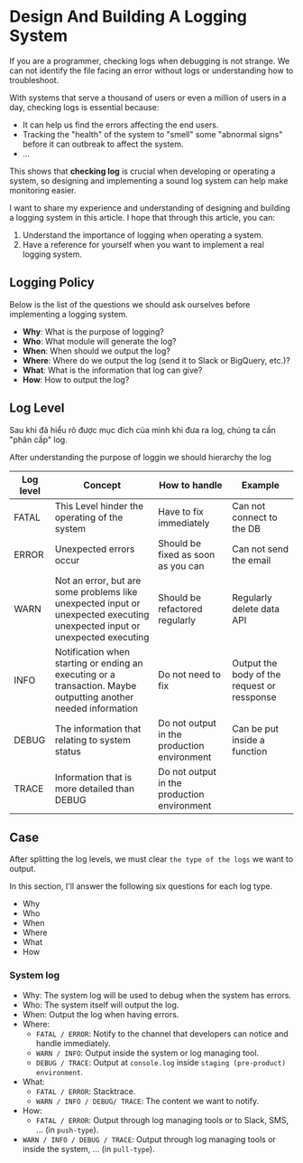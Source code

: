 # Design And Building A Logging System

If you are a programmer, checking logs when debugging is not strange. We can not identify the file facing an error without logs or understanding how to troubleshoot.

With systems that serve a thousand of users or even a million of users in a day, checking logs is essential because:

- It can help us find the errors affecting the end users.
- Tracking the "health" of the system to "smell" some "abnormal signs" before it can outbreak to affect the system.
- ...

This shows that **checking log** is crucial when developing or operating a system, so designing and implementing a sound log system can help make monitoring easier.

I want to share my experience and understanding of designing and building a logging system in this article. I hope that through this article, you can:

1. Understand the importance of logging when operating a system.
2. Have a reference for yourself when you want to implement a real logging system.

## Logging Policy

Below is the list of the questions we should ask ourselves before implementing a logging system.

- **Why**: What is the purpose of logging?
- **Who**: What module will generate the log?
- **When**: When should we output the log?
- **Where**: Where do we output the log (send it to Slack or BigQuery, etc.)?
- **What**: What is the information that log can give?
- **How**: How to output the log?

## Log Level

Sau khi đã hiểu rõ được mục đích của mình khi đưa ra log, chúng ta cần "phân cấp" log.

After understanding the purpose of loggin we should hierarchy the log

| Log level | Concept                                                                                                                    | How to handle                               | Example                                     |
| --------- | -------------------------------------------------------------------------------------------------------------------------- | ------------------------------------------- | ------------------------------------------- |
| FATAL     | This Level hinder the operating of the system                                                                              | Have to fix immediately                     | Can not connect to the DB                   |
| ERROR     | Unexpected errors occur                                                                                                    | Should be fixed as soon as you can          | Can not send the email                      |
| WARN      | Not an error, but are some problems like unexpected input or unexpected executing unexpected input or unexpected executing | Should be refactored regularly              | Regularly delete data API                   |
| INFO      | Notification when starting or ending an executing or a transaction. Maybe outputting another needed information            | Do not need to fix                          | Output the body of the request or ressponse |
| DEBUG     | The information that relating to system status                                                                             | Do not output in the production environment | Can be put inside a function                |
| TRACE     | Information that is more detailed than DEBUG                                                                               | Do not output in the production environment |                                             |

## Case

After splitting the log levels, we must clear `the type of the logs` we want to output.

In this section, I'll answer the following six questions for each log type.

- Why
- Who
- When
- Where
- What
- How

### System log

- Why: The system log will be used to debug when the system has errors.
- Who: The system itself will output the log.
- When: Output the log when having errors.
- Where:
  - `FATAL / ERROR`: Notify to the channel that developers can notice and handle immediately.
  - `WARN / INFO`: Output inside the system or log managing tool.
  - `DEBUG / TRACE`: Output at `console.log` inside `staging (pre-product) environment`.
- What:
  - `FATAL / ERROR`: Stacktrace.
  - `WARN / INFO / DEBUG/ TRACE`: The content we want to notify.
- How:
  - `FATAL / ERROR`: Output through log managing tools or to Slack, SMS, ... (in `push-type`).
- `WARN / INFO / DEBUG / TRACE`: Output through log managing tools or inside the system, ... (in `pull-type`).
